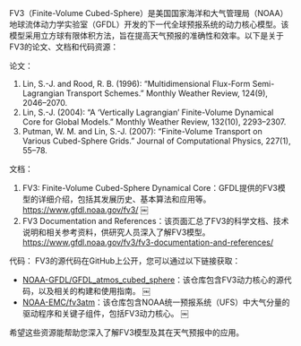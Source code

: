 FV3（Finite-Volume Cubed-Sphere）是美国国家海洋和大气管理局（NOAA）地球流体动力学实验室（GFDL）开发的下一代全球预报系统的动力核心模型。该模型采用立方球有限体积方法，旨在提高天气预报的准确性和效率。以下是关于FV3的论文、文档和代码资源：

论文：
1. Lin, S.-J. and Rood, R. B. (1996): “Multidimensional Flux-Form Semi-Lagrangian Transport Schemes.” Monthly Weather Review, 124(9), 2046–2070.
2. Lin, S.-J. (2004): “A ‘Vertically Lagrangian’ Finite-Volume Dynamical Core for Global Models.” Monthly Weather Review, 132(10), 2293–2307.
3. Putman, W. M. and Lin, S.-J. (2007): “Finite-Volume Transport on Various Cubed-Sphere Grids.” Journal of Computational Physics, 227(1), 55–78.

文档：
1. FV3: Finite-Volume Cubed-Sphere Dynamical Core：GFDL提供的FV3模型的详细介绍，包括其发展历史、基本算法和应用等。https://www.gfdl.noaa.gov/fv3/ ￼
2. FV3 Documentation and References：该页面汇总了FV3的科学文档、技术说明和相关参考资料，供研究人员深入了解FV3模型。https://www.gfdl.noaa.gov/fv3/fv3-documentation-and-references/

代码：
FV3的源代码在GitHub上公开，您可以通过以下链接获取：
- [NOAA-GFDL/GFDL_atmos_cubed_sphere](https://github.com/NOAA-GFDL/GFDL_atmos_cubed_sphere)：该仓库包含FV3动力核心的源代码，以及相关的构建和使用指南。 ￼
- [NOAA-EMC/fv3atm](https://github.com/NOAA-EMC/fv3atm)：该仓库包含NOAA统一预报系统（UFS）中大气分量的驱动程序和关键子组件，包括FV3动力核心。 ￼

希望这些资源能帮助您深入了解FV3模型及其在天气预报中的应用。